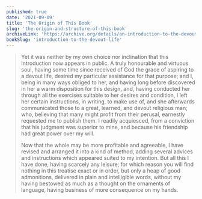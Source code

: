 ```yaml
---
published: true
date: '2021-09-09'
title: 'The Origin of This Book'
slug: 'the-origin-and-structure-of-this-book'
archiveLink: 'https://archive.org/details/an-introduction-to-the-devout-life/page/n10?view=theater'
bookSlug: 'introduction-to-the-devout-life'
---
```


> Yet it was neither by my own choice nor inclination that this Introduction now appears in public. A truly honourable and virtuous soul, having some time since received of God the grace of aspiring to a devout life, desired my particular assistance for that purpose; and I, being in many ways obliged to her, and having long before discovered in her a warm disposition for this design, and, having conducted her through all the exercises suitable to her desires and condition, I left her certain instructions, in writing, to make use of, and she afterwards communicated those to a great, learned, and devout religious man; who, believing that many might profit from their perusal, earnestly requested me to publish them. I readily acquiesced, from a conviction that his judgment was superior to mine, and because his friendship had great power over my will.
>
> Now that the whole may be more profitable and agreeable, I have revised and arranged it into a kind of method, adding several advices and instructions which appeared suited to my intention. But all this I have done, having scarcely any leisure; for which reason you will find nothing in this treatise exact or in order, but only a heap of good admonitions, delivered in plain and intelligible words, without my having bestowed as much as a thought on the ornaments of language, having business of more consequence on my hands.